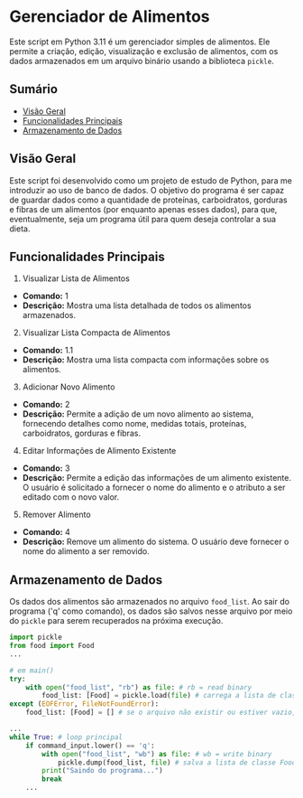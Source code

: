 # Gerenciador de Alimentos

Este script em Python 3.11 é um gerenciador simples de alimentos. 
Ele permite a criação, edição, visualização e exclusão de alimentos, 
com os dados armazenados em um arquivo binário usando a biblioteca `pickle`.

## Sumário

- [Visão Geral](#visão-geral)
- [Funcionalidades Principais](#funcionalidades-principais)
- [Armazenamento de Dados](#armazenamento-de-dados)

## Visão Geral

Este script foi desenvolvido como um projeto de estudo de Python, para me introduzir ao uso de banco de dados.
O objetivo do programa é ser capaz de guardar dados como a quantidade de proteínas, carboidratos, gorduras e fibras de um alimentos (por enquanto apenas esses dados),
para que, eventualmente, seja um programa útil para quem deseja controlar a sua dieta.

## Funcionalidades Principais

1. Visualizar Lista de Alimentos

- **Comando:** 1
- **Descrição:** Mostra uma lista detalhada de todos os alimentos armazenados.

2. Visualizar Lista Compacta de Alimentos

- **Comando:** 1.1
- **Descrição:** Mostra uma lista compacta com informações sobre os alimentos.

3. Adicionar Novo Alimento

- **Comando:** 2
- **Descrição:** Permite a adição de um novo alimento ao sistema, fornecendo detalhes como nome, medidas totais, proteínas, carboidratos, gorduras e fibras.

4. Editar Informações de Alimento Existente

- **Comando:** 3
- **Descrição:** Permite a edição das informações de um alimento existente. O usuário é solicitado a fornecer o nome do alimento e o atributo a ser editado com o novo valor.

5. Remover Alimento

- **Comando:** 4
- **Descrição:** Remove um alimento do sistema. O usuário deve fornecer o nome do alimento a ser removido.

## Armazenamento de Dados

Os dados dos alimentos são armazenados no arquivo `food_list`. 
Ao sair do programa ('q' como comando), os dados são salvos nesse arquivo por meio do `pickle` para serem recuperados na próxima execução.

```python
import pickle
from food import Food
...

# em main()
try:
    with open("food_list", "rb") as file: # rb = read binary
        food_list: [Food] = pickle.load(file) # carrega a lista de classe Food do arquivo
except (EOFError, FileNotFoundError): 
    food_list: [Food] = [] # se o arquivo não existir ou estiver vazio, cria uma lista vazia

...
while True: # loop principal
    if command_input.lower() == 'q':
        with open("food_list", "wb") as file: # wb = write binary
            pickle.dump(food_list, file) # salva a lista de classe Food no arquivo
        print("Saindo do programa...")
        break
    ...
```